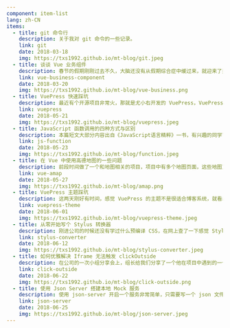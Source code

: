 ```yaml
---
component: item-list
lang: zh-CN
items:
  - title: git 命令行
    description: 关于我对 git 命令的一些记录。
    link: git
    date: 2018-03-18
    img: https://txs1992.github.io/mt-blog/git.jpeg
  - title: 谈谈 Vue 业务组件
    description: 春节的假期刚刚过去不久，大脑还没有从假期综合症中缓过来，就迎来了开工的日子，不知道各位有没有收到开工大红包？有没有被虐狗？<br>123
    link: vue-business-component
    date: 2018-03-20
    img: https://txs1992.github.io/mt-blog/vue-business.png
  - title: VuePress 快速踩坑
    description: 最近有个开源项目非常火，那就是尤小右开发的 VuePress，VuePress 可以让您非常方便的在 Markdown 文档中编写 Vue 代码，并且 VuePress 对编译后的 HTML 文件做了一些针对搜索引擎的优化。另外 VuePress 针对 Markdown 文件做了一些扩展使其功能更加强大，本文将围绕搭建一个 Github 的静态博客展开。
    link: vuepress
    date: 2018-05-21
    img: https://txs1992.github.io/mt-blog/vuepress.jpeg
  - title: JavaScript 函数调用的四种方式与区别
    description: 本篇短文大部分内容出自《JavaScript语言精粹》一书，有兴趣的同学可以去购买阅读，很棒的一本书，是js大师 道格拉斯·克罗克福德 的作品。
    link: js-function
    date: 2018-05-23
    img: https://txs1992.github.io/mt-blog/function.jpeg
  - title: 在 Vue 中使用高德地图的一些问题
    description: 前段时间做了一个和地图相关的项目，项目中有多个地图页面，这些地图页面有一个侧边栏，一个筛选组件，根据筛选组件的条件请求数据，然后在地图上放覆盖物。在实际开发中遇到了一些问题做了一些总结。
    link: vue-amap
    date: 2018-05-27
    img: https://txs1992.github.io/mt-blog/amap.png
  - title: VuePress 主题踩坑
    description: 这两天刚好有时间，感觉 VuePress 的主题不是很适合博客系统，就看着改了一波，踩了点小坑。
    link: vuepress-theme
    date: 2018-06-01
    img: https://txs1992.github.io/mt-blog/vuepress-theme.jpeg
  - title: 从零开始写个 Stylus 转换器
    description: 刚进公司的时候还没有学过什么预编译 CSS，在网上查了一下感觉 Stylus 代码简洁，功能强大，所以在第一个项目中就用了 Stylus。随着时间的推移，后面的项目渐渐的改用了团队成员使用较多的 SCSS，前段时间需要维护那个老项目，用习惯了 SCSS 之后对 Stylus 的缩进语法有些别扭。
    link: stylus-converter
    date: 2018-06-12
    img: https://txs1992.github.io/mt-blog/stylus-converter.jpeg
  - title: 如何优雅解决 Iframe 无法触发 clickOutside
    description: 在公司的一次小组分享会上，组长给我们分享了一个他在项目中遇到的一个问题。在一个嵌入 Iframe 的系统中，当我们点击 Dropdown 展开后，再去点击 Iframe 发现无法触发 Dropdown 的 clickOutside 事件，导致 Dropdown 无法收起。
    link: click-outside
    date: 2018-06-22
    img: https://txs1992.github.io/mt-blog/click-outside.png
  - title: 使用 Json Server 搭建本地 Mock 服务
    description: 使用 json-server 开启一个服务非常简单，只需要写一个 json 文件，然后执行 json-server —watch xx.json 就可以开启一个本地的数据服务了。
    link: json-server
    date: 2018-06-25
    img: https://txs1992.github.io/mt-blog/json-server.jpeg
---
```

